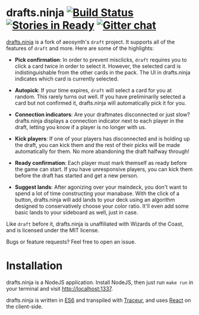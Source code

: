 # drafts.ninja [![Build Status](https://travis-ci.org/arxanas/drafts.ninja.svg?branch=master)](https://travis-ci.org/arxanas/drafts.ninja) [![Stories in Ready](https://badge.waffle.io/arxanas/drafts.ninja.png?label=ready&title=Ready)](https://waffle.io/arxanas/drafts.ninja) [![Gitter chat](https://badges.gitter.im/arxanas/drafts.ninja.png)](https://gitter.im/arxanas/drafts.ninja)

[drafts.ninja](http://drafts.ninja) is a fork of aeosynth's `draft` project. It
supports all of the features of `draft` and more. Here are some of the
highlights:

  * **Pick confirmation**: In order to prevent misclicks, `draft` requires you to
    click a card twice in order to select it. However, the selected card is
indistinguishable from the other cards in the pack. The UI in drafts.ninja
indicates which card is currently selected.

  * **Autopick**: If your time expires, `draft` will select a card for you at
    random. This rarely turns out well. If you have preliminarily selected a
card but not confirmed it, drafts.ninja will automatically pick it for you.

  * **Connection indicators**: Are your draftmates disconnected or just slow?
    drafts.ninja displays a connection indicator next to each player in the
draft, letting you know if a player is no longer with us.

  * **Kick players**: If one of your players has disconnected and is holding up
    the draft, you can kick them and the rest of their picks will be made
automatically for them. No more abandoning the draft halfway through!

  * **Ready confirmation**: Each player must mark themself as ready before the
    game can start. If you have unresponsive players, you can kick them before
the draft has started and get a new person.

  * **Suggest lands**: After agonizing over your maindeck, you don't want to
    spend a lot of time constructing your manabase. With the click of a button,
drafts.ninja will add lands to your deck using an algorithm designed to
conservatively choose your color ratio. It'll even add some basic lands to your
sideboard as well, just in case.

Like `draft` before it, drafts.ninja is unaffiliated with Wizards of the Coast,
and is licensed under the MIT license.

Bugs or feature requests? Feel free to open an issue.

# Installation

drafts.ninja is a NodeJS application. Install NodeJS, then just run `make run`
in your terminal and visit [http://localhost:1337](http://localhost:1337).

drafts.ninja is written in [ES6] and transpiled with [Traceur], and uses [React]
on the client-side.

  [ES6]: https://github.com/lukehoban/es6features
  [Traceur]: https://github.com/google/traceur-compiler
  [React]: https://github.com/facebook/react
